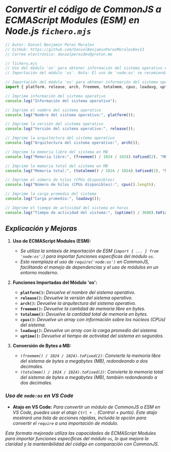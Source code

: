 <!-- Autor: Daniel Benjamin Perez Morales -->
<!-- GitHub: https://github.com/DanielBenjaminPerezMoralesDev13 -->
<!-- GitLab: https://gitlab.com/DanielBenjaminPerezMoralesDev13 -->
<!-- Correo electrónico: danielperezdev@proton.me -->

# ***Convertir el código de CommonJS a ECMAScript Modules (ESM) en Node.js `fichero.mjs`***

```javascript
// Autor: Daniel Benjamin Perez Morales
// GitHub: https://github.com/DanielBenjaminPerezMoralesDev13
// Correo electrónico: danielperezdev@proton.me 

// fichero.mjs
// Uso del módulo 'os' para obtener información del sistema operativo en Node.js
// Importación del módulo 'os'. Nota: El uso de 'node:os' se recomienda si estás trabajando en un entorno que requiere la especificación del namespace.

// Importación del módulo 'os' para obtener información del sistema operativo
import { platform, release, arch, freemem, totalmem, cpus, loadavg, uptime } from 'node:os';

// Imprime información del sistema operativo
console.log("Información del sistema operativo");

// Imprime el nombre del sistema operativo
console.log("Nombre del sistema operativo:", platform());

// Imprime la versión del sistema operativo
console.log("Versión del sistema operativo:", release());

// Imprime la arquitectura del sistema operativo
console.log("Arquitectura del sistema operativo:", arch());

// Imprime la memoria libre del sistema en MB
console.log("Memoria libre:", (freemem() / 1024 / 1024).toFixed(2), "MB");

// Imprime la memoria total del sistema en MB
console.log("Memoria total:", (totalmem() / 1024 / 1024).toFixed(2), "MB");

// Imprime el número de hilos (CPUs disponibles)
console.log("Número de hilos (CPUs disponibles):", cpus().length);

// Imprime la carga promedio del sistema
console.log("Carga promedio:", loadavg());

// Imprime el tiempo de actividad del sistema en horas
console.log("Tiempo de actividad del sistema:", (uptime() / 3600).toFixed(2), "horas");
```

## ***Explicación y Mejoras***

1. **Uso de ECMAScript Modules (ESM):**
   - *Se utiliza la sintaxis de importación de ESM (`import { ... } from 'node:os';`) para importar funciones específicas del módulo `os`.*
   - *Esto reemplaza el uso de `require('node:os')` en CommonJS, facilitando el manejo de dependencias y el uso de módulos en un entorno moderno.*

2. **Funciones Importadas del Módulo 'os':**
   - **`platform()`:** *Devuelve el nombre del sistema operativo.*
   - **`release()`:** *Devuelve la versión del sistema operativo.*
   - **`arch()`:** *Devuelve la arquitectura del sistema operativo.*
   - **`freemem()`:** *Devuelve la cantidad de memoria libre en bytes.*
   - **`totalmem()`:** *Devuelve la cantidad total de memoria en bytes.*
   - **`cpus()`:** *Devuelve un array con información sobre los núcleos (CPUs) del sistema.*
   - **`loadavg()`:** *Devuelve un array con la carga promedio del sistema.*
   - **`uptime()`:** *Devuelve el tiempo de actividad del sistema en segundos.*

3. **Conversión de Bytes a MB:**
   - *`(freemem() / 1024 / 1024).toFixed(2)`: Convierte la memoria libre del sistema de bytes a megabytes (MB), redondeando a dos decimales.*
   - *`(totalmem() / 1024 / 1024).toFixed(2)`: Convierte la memoria total del sistema de bytes a megabytes (MB), también redondeando a dos decimales.*

### ***Uso de `node:os` en VS Code***

- **Atajo en VS Code:** *Para convertir un módulo de CommonJS a ESM en VS Code, puedes usar el atajo `Ctrl + .` (Control + punto). Este atajo mostrará una lista de acciones rápidas, incluida la opción para convertir el `require` a una importación de módulo.*

*Este formato mejorado utiliza las capacidades de ECMAScript Modules para importar funciones específicas del módulo `os`, lo que mejora la claridad y la mantenibilidad del código en comparación con CommonJS.*
